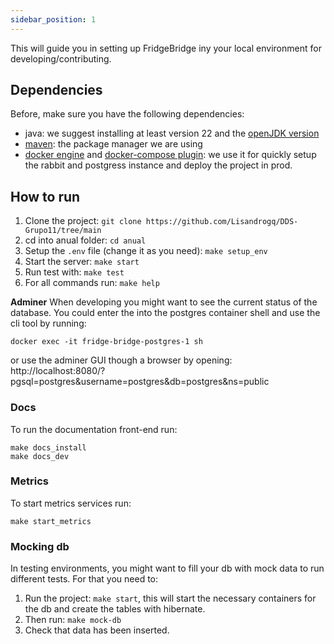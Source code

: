 ```yaml
---
sidebar_position: 1
---
```


This will guide you in setting up FridgeBridge iny your local environment for developing/contributing.

## Dependencies

Before, make sure you have the following dependencies:

-   java: we suggest installing at least version 22 and the [openJDK version](https://openjdk.org/projects/jdk/22/)
-   [maven](https://maven.apache.org/): the package manager we are using
-   [docker engine](https://docs.docker.com/engine/install/) and [docker-compose plugin](https://docs.docker.com/compose/install/): we use it for quickly setup the rabbit and postgress instance and deploy the project in prod.

## How to run

1. Clone the project: `git clone https://github.com/Lisandrogq/DDS-Grupo11/tree/main`
2. cd into anual folder: `cd anual`
3. Setup the `.env` file (change it as you need): `make setup_env`
4. Start the server: `make start`
5. Run test with: `make test`
6. For all commands run: `make help`

**Adminer**
When developing you might want to see the current status of the database. You could enter the into the postgres container shell and use the cli tool by running:

```shell
docker exec -it fridge-bridge-postgres-1 sh
```

or use the adminer GUI though a browser by opening: http://localhost:8080/?pgsql=postgres&username=postgres&db=postgres&ns=public

### Docs

To run the documentation front-end run:

```shell
make docs_install
make docs_dev
```

### Metrics

To start metrics services run:

```shell
make start_metrics
```

### Mocking db

In testing environments, you might want to fill your db with mock data to run different tests. For that you need to:

1. Run the project: `make start`, this will start the necessary containers for the db and create the tables with hibernate.
2. Then run: `make mock-db`
3. Check that data has been inserted.
